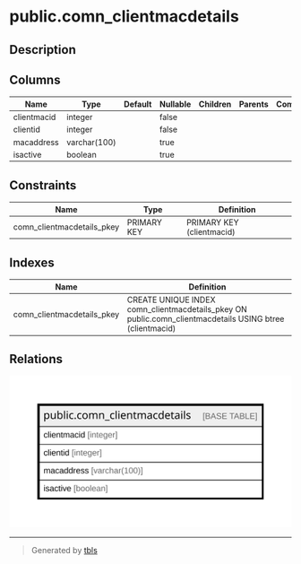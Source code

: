 # public.comn_clientmacdetails

## Description

## Columns

| Name | Type | Default | Nullable | Children | Parents | Comment |
| ---- | ---- | ------- | -------- | -------- | ------- | ------- |
| clientmacid | integer |  | false |  |  |  |
| clientid | integer |  | false |  |  |  |
| macaddress | varchar(100) |  | true |  |  |  |
| isactive | boolean |  | true |  |  |  |

## Constraints

| Name | Type | Definition |
| ---- | ---- | ---------- |
| comn_clientmacdetails_pkey | PRIMARY KEY | PRIMARY KEY (clientmacid) |

## Indexes

| Name | Definition |
| ---- | ---------- |
| comn_clientmacdetails_pkey | CREATE UNIQUE INDEX comn_clientmacdetails_pkey ON public.comn_clientmacdetails USING btree (clientmacid) |

## Relations

![er](public.comn_clientmacdetails.svg)

---

> Generated by [tbls](https://github.com/k1LoW/tbls)
